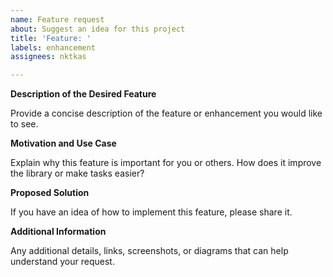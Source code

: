 ```yaml
---
name: Feature request
about: Suggest an idea for this project
title: 'Feature: '
labels: enhancement
assignees: nktkas

---
```


**Description of the Desired Feature**

Provide a concise description of the feature or enhancement you would like to see.

**Motivation and Use Case**

Explain why this feature is important for you or others. How does it improve the library or make tasks easier?

**Proposed Solution**

If you have an idea of how to implement this feature, please share it.

**Additional Information**

Any additional details, links, screenshots, or diagrams that can help understand your request.
